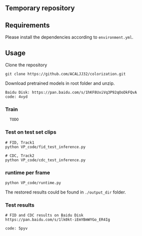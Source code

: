 ## Temporary repository
## Requirements

Please install the dependencies according to ```environment.yml```.

## Usage

Clone the repository
```
git clone https://github.com/ACALJJ32/colorization.git
```

Download pretrained models in root folder and unzip.
```
Baidu Disk: https://pan.baidu.com/s/1hKF8UxiVq3P92qOoDkFQvA
code: 4vyd
```


### Train 
```
  TODO
```

### Test on test set clips
```
# FID, Track1
python VP_code/fid_test_inference.py

# CDC, Track2
python VP_code/cdc_test_inference.py
```

### runtime per frame
```
python VP_code/runtime.py
```


The restored results could be found in ```./output_dir``` folder.

### Test results
```
# FID and CDC results on Baidu Disk
https://pan.baidu.com/s/1lk0kt-iEmYBmWYGo_ER4Ig

code: 5pyv
```